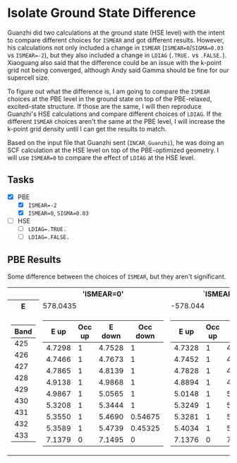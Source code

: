 # Isolate Ground State Difference

Guanzhi did two calculations at the ground state (HSE level) with the intent to compare different choices for `ISMEAR` and got different results. However, 
his calculations not only included a change in `ISMEAR` (`ISMEAR=0`/`SIGMA=0.03` vs `ISMEAR=-2`), but they also included a change in `LDIAG` (`.TRUE.` vs 
`.FALSE.`). Xiaoguang also said that the difference could be an issue with the k-point grid not being converged, although Andy said Gamma should be
fine for our supercell size. 

To figure out what the difference is, I am going to compare the `ISMEAR` choices at the PBE level in the ground state on top of the PBE-relaxed, 
excited-state structure. If those are the same, I will then reproduce Guanzhi's HSE calculations and compare different choices of `LDIAG`. If the different 
`ISMEAR` choices aren't the same at the PBE level, I will increase the k-point grid density until I can get the results to match.

Based on the input file that Guanzhi sent (`INCAR_Guanzhi`), he was doing an SCF calculation at the HSE level on top of the PBE-optimized geometry. I will
use `ISMEAR=0` to compare the effect of `LDIAG` at the HSE level.

## Tasks

- [x] PBE
  - [x] `ISMEAR=-2`
  - [x] `ISMEAR=0`, `SIGMA=0.03`
- [ ] HSE
  - [ ] `LDIAG=.TRUE.`
  - [ ] `LDIAG=.FALSE.`

## PBE Results

Some difference between the choices of `ISMEAR`, but they aren't significant.

<table>
<tr><th></th><th>'ISMEAR=0'</th><th>`ISMEAR=-2`</th><th>Diff</th></tr>
<tr><th>E</th><td>578.0435</td><td>-578.044</td><td>-0.00057</td></tr>
<tr>
<td>

| Band |
| ---- |
| 425  |
| 426  |
| 427  |
| 428  |
| 429  |
| 430  |
| 431  |
| 432  |
| 433  |

</td>
<td>

| E up   | Occ up | E down | Occ down |
| ------ | ------ | ------ | -------- |
| 4.7298 | 1      | 4.7528 | 1        |
| 4.7466 | 1      | 4.7673 | 1        |
| 4.7865 | 1      | 4.8139 | 1        |
| 4.9138 | 1      | 4.9868 | 1        |
| 4.9867 | 1      | 5.0565 | 1        |
| 5.3208 | 1      | 5.3444 | 1        |
| 5.3550 | 1      | 5.4690 | 0.54675  |
| 5.3589 | 1      | 5.4739 | 0.45325  |
| 7.1379 | 0      | 7.1495 | 0        |

</td>
<td>

| E up   | Occ up | E down | Occ down |
| ------ | ------ | ------ | -------- |
| 4.7328 | 1      | 4.7484 | 1        |
| 4.7452 | 1      | 4.7603 | 1        |
| 4.7828 | 1      | 4.8108 | 1        |
| 4.8894 | 1      | 4.9927 | 1        |
| 5.0148 | 1      | 5.0531 | 1        |
| 5.3249 | 1      | 5.3489 | 1        |
| 5.3281 | 1      | 5.4771 | 1        |
| 5.4034 | 1      | 5.4786 | 0        |
| 7.1376 | 0      | 7.1492 | 0        |

</td>
<td>

| E up     | E down   |
| -------- | -------- |
| 0.003    | \-0.0044 |
| \-0.0014 | \-0.007  |
| \-0.0037 | \-0.0031 |
| \-0.0244 | 0.0059   |
| 0.0281   | \-0.0034 |
| 0.0041   | 0.0045   |
| \-0.0269 | 0.0081   |
| 0.0445   | 0.0047   |
| \-0.0003 | \-0.0003 |

</td>
</tr> </table>
